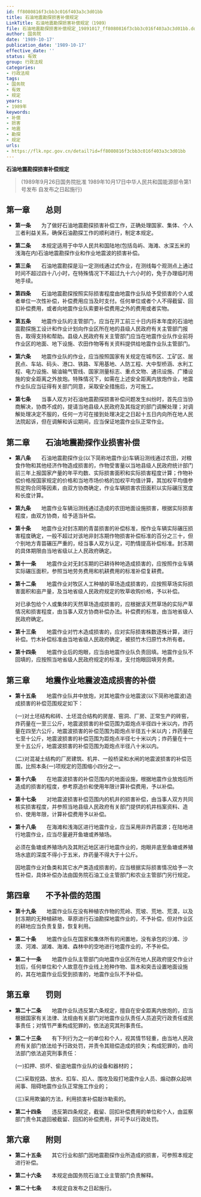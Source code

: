 ```yaml
---
id: ff8080816f3cbb3c016f403a3c3d01bb
title: 石油地震勘探损害补偿规定
LinkTitle: 石油地震勘探损害补偿规定（1989）
file: 石油地震勘探损害补偿规定_19891017_ff8080816f3cbb3c016f403a3c3d01bb.docx
author: 国务院
date: '1989-10-17'
publication_date: '1989-10-17'
effective_date: ''
status: 有效
group: 行政法规
categories:
- 行政法规
tags:
- 国务院
- 有效
- 规定
years:
- 1989年
keywords:
- 补偿
- 损害
- 地震
- 勘探
- 规定
urls:
- https://flk.npc.gov.cn/detail?id=ff8080816f3cbb3c016f403a3c3d01bb
---
```


**石油地震勘探损害补偿规定**

> (1989年9月26日国务院批准 1989年10月17日中华人民共和国能源部令第1号发布 自发布之日起施行)

## 第一章　　总则

- **第一条**　　为了做好石油地震勘探损害补偿工作，正确处理国家、集体、个人三者利益关系，确保石油勘探工作的顺利进行，制定本规定。

- **第二条**　　本规定适用于中华人民共和国陆地(包括岛屿、海滩、水深五米的浅海在内)石油地震勘探作业和作业地震波的损害补偿。

- **第三条**　　石油地震勘探是沿一定测线通过式作业，在测线每个观测点上通过时间不超过四十八小时，在特殊情况下不超过九十六小时的，免于办理临时用地手续。

- **第四条**　　石油地震勘探按照实际损害程度由地震作业队给予受损害的个人或者单位一次性补偿，补偿费用应当及时支付。任何单位或者个人不得截留、回扣补偿费用，或者向地震作业队索要补偿费用之外的费用或者实物。

- **第五条**　　地震作业队的主管部门，应当在开工前三十日内将本年度的石油地震勘探施工设计和作业计划向作业区所在地的县级人民政府有关主管部门报告，取得支持和帮助。县级人民政府有关主管部门应当在地震作业队作业前将作业区的地面、地下设施、农田作物等有关资料提供给地震作业队主管部门。

- **第六条**　　地震作业队的作业，应当按照国家有关规定在城市区、工矿区、居民点、车站、码头、港口、铁路、军用基地、人防工程、大中型桥涵、水利工程、电力设施、输油输气管线、国家测量标志、重点文物、通讯设施、广播设施的安全距离之外放炮。特殊情况下，如需在上述安全距离内放炮作业，地震作业队应当征得有关部门同意，采取安全措施后，方可施工。

- **第七条**　　当事人双方对石油地震勘探损害补偿问题发生纠纷时，首先应当协商解决，协商不成的，提请当地县级人民政府及其指定的部门调解处理；对调解处理决定不服的，任何一方可在接到处理决定之日起十五日内向所在地人民法院起诉，但在调解和诉讼期间，应当保证地震作业队正常作业。

## 第二章　　石油地震勘探作业损害补偿

- **第八条**　　石油地震勘探作业(以下简称地震作业)车辆沿测线通过农田，对粮食作物和其他经济作物造成损害的，作物受害量以当地县级人民政府统计部门前三年上报国家产量的年平均数、实际损害面积和实际损害程度计算；作物补偿价格按国家规定的价格和当地市场价格的加权平均值计算，其加权平均值参照定购合同等因素，由双方协商确定，作业车辆损害农田面积以实际碾压宽度和长度计算。

- **第九条**　　地震作业车辆沿测线通过造成的农田地面设施损害，根据实际损害程度，由双方协商，给予适当补偿。

- **第十条**　　地震作业对封冻期的青苗损害的补偿标准，按作业车辆实际碾压损害程度确定，一般不超过对该地非封冻期作物损害补偿标准的百分之三十，但个别地方青苗碾压严重的，经当事人双方认定，可酌情提高补偿标准。封冻期的具体期限由当地省级以上人民政府确定。

- **第十一条**　　地震作业对无封冻期的已耕待种地造成损害的，应按照作业车辆实际碾压面积，参照当地劳务费用和机耕费用的标准补偿复耕费。

- **第十二条**　　地震作业对牧区人工种植的草场造成损害的，应按照草场实际损害面积和亩产量，及当地省级人民政府规定的牧草收购价格，予以补偿。

  对已承包给个人或集体的天然草场造成损害的，应根据该天然草场的实际产草情况和损害程度，由当事人双方协商补偿办法。补偿费的标准，由当地省级人民政府确定。

- **第十三条**　　地震作业对竹木造成损害的，应对实际损害株数逐株计算，进行补偿。竹木补偿标准由当地省级人民政府确定，被损竹木归原竹木所有者。

- **第十四条**　　地震作业后的炮眼，应当由地震作业队负责回填。地震作业队不回填的，应按照当地省级人民政府规定的标准，支付炮眼回填劳务费。

## 第三章　　地震作业地震波造成损害的补偿

- **第十五条**　　地震作业队井中放炮，对其地震作业地震波(以下简称地震波)造成损害的补偿范围规定如下：

  (一)对土坯结构和砖、土坯混合结构的房屋、窑洞、厂房、正常生产的砖窑，炸药量在一至三公斤，地震波损害的补偿范围为距炮点半径四十米以内，炸药量在四至六公斤，地震波损害的补偿范围为距炮点半径五十米以内；炸药量在七至十公斤，地震波损害的补偿范围为距炮点半径七十米以内；炸药量在十一至十五公斤，地震波损害的补偿范围为距炮点半径八十米以内。

  (二)对混凝土结构的厂房建筑、机井、一般桥梁和水闸的地震波损害的补偿范围，比照本条(一)项规定的范围缩小四分之一。

- **第十六条**　　在地震波损害的补偿范围内的地面设施，根据地震作业放炮后所造成的损害的程度，参考原造价和使用年限计算补偿费用，予以补偿。

- **第十七条**　　对地震波损害补偿范围内的机井的损害补偿，由当事人双方共同核实损害程度，并参照当地县级人民政府有关部门提供的机井档案资料、造价、使用年限，计算补偿费用予以补偿。

- **第十八条**　　在海滩和浅海区进行地震作业，应当采用非炸药震源；在陆地进行地震作业，应当尽量避开鱼塘或养殖场。

  必须在鱼塘或养殖场内及其附近地区进行地震作业的，炮眼井底至鱼塘或养殖场水底的深度不得小于五米，炸药量不得大于十公斤。

  因地震作业对鱼类和其它水产类造成损害的，应当根据实际损害情况给予一次性补偿，具体补偿办法由国务院石油工业主管部门和农业主管部门另行规定。

## 第四章　　不予补偿的范围

- **第十九条**　　地震作业队在没有种植农作物的荒岭、荒坡、荒地、荒漠，以及封冻期的无种植耕地、草原进行石油勘探地震作业的，不予补偿，但对作业区的耕地应当负责复垦，恢复利用。

- **第二十条**　　地震作业队在国家和集体所有的闲置地，没有承包的沙滩、沙漠、河滩、湖滩、海滩、森林中的空地进行地震作业的，不予补偿。

- **第二十一条**　　地震作业队主管部门向地震作业区所在地人民政府提交作业计划后，任何单位和个人故意在作业线上抢种作物、苗木和突击设置地面设施的，其在地震作业后受到损害的，地震作业队不予补偿。

## 第五章　　罚则

- **第二十二条**　　地震作业队违反第六条规定，擅自在安全距离内放炮的，应当根据国家有关法律、法规由有关部门对地震作业队责任人员追究行政责任或民事责任；对情节严重构成犯罪的，依法追究其刑事责任。

- **第二十三条**　　有下列行为之一的单位和个人，视其情节轻重，由当地人民政府有关部门依法给予行政处罚，并责令其赔偿造成的损失；构成犯罪的，由司法部门依法追究刑事责任：

  (一)扣押、损坏、偷盗地震作业队的设备和器材的；

  (二)采取挖路、放水、扣车、扣人、围攻及殴打地震作业人员、煽动群众起哄闹事、阻碍地震作业队正常施工作业的；

  (三)采用欺骗的方法，利用损害补偿敲诈勒索的。

- **第二十四条**　　违反第四条规定，截留、回扣补偿费用的单位和个人，由监察部门责令其退回被截留、回扣的补偿费用，并可予以行政处罚。

## 第六章　　附则

- **第二十五条**　　其它行业和部门因地震勘探作业所造成的损害，可参照本规定进行补偿。

- **第二十六条**　　本规定由国务院石油工业主管部门负责解释。

- **第二十七条**　　本规定自发布之日起施行。
